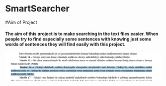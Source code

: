 # SmartSearcher
#Aim of Project
#### The aim of this project is to make searching in the text files easier. When people try to find especially some sentences with knowing just some words of sentences they will find easily with this project.

![alt tag](https://github.com/ramadansanli/search/blob/master/22.jpg?raw=true)




